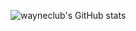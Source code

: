 ![wayneclub's GitHub stats](https://github-readme-stats.vercel.app/api?username=wayneclub&show_icons=true&theme=jolly)
